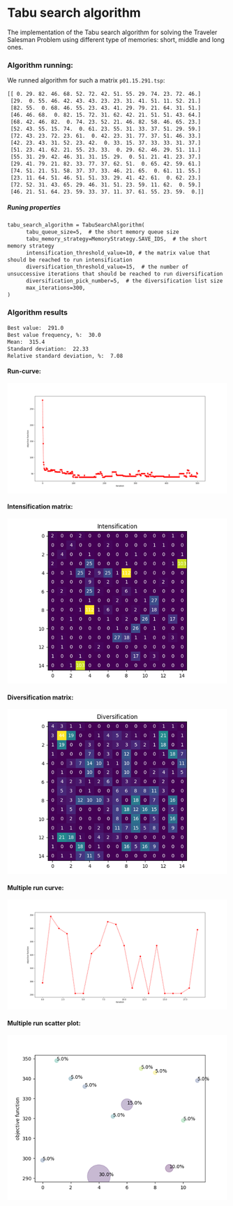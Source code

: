# Tabu search algorithm

The implementation of the Tabu search algorithm for solving the Traveler Salesman Problem using different type of memories: short, middle and long ones.

### Algorithm running:

We runned algorithm for such a matrix `p01.15.291.tsp`:

```
[[ 0. 29. 82. 46. 68. 52. 72. 42. 51. 55. 29. 74. 23. 72. 46.]
 [29.  0. 55. 46. 42. 43. 43. 23. 23. 31. 41. 51. 11. 52. 21.]
 [82. 55.  0. 68. 46. 55. 23. 43. 41. 29. 79. 21. 64. 31. 51.]
 [46. 46. 68.  0. 82. 15. 72. 31. 62. 42. 21. 51. 51. 43. 64.]
 [68. 42. 46. 82.  0. 74. 23. 52. 21. 46. 82. 58. 46. 65. 23.]
 [52. 43. 55. 15. 74.  0. 61. 23. 55. 31. 33. 37. 51. 29. 59.]
 [72. 43. 23. 72. 23. 61.  0. 42. 23. 31. 77. 37. 51. 46. 33.]
 [42. 23. 43. 31. 52. 23. 42.  0. 33. 15. 37. 33. 33. 31. 37.]
 [51. 23. 41. 62. 21. 55. 23. 33.  0. 29. 62. 46. 29. 51. 11.]
 [55. 31. 29. 42. 46. 31. 31. 15. 29.  0. 51. 21. 41. 23. 37.]
 [29. 41. 79. 21. 82. 33. 77. 37. 62. 51.  0. 65. 42. 59. 61.]
 [74. 51. 21. 51. 58. 37. 37. 33. 46. 21. 65.  0. 61. 11. 55.]
 [23. 11. 64. 51. 46. 51. 51. 33. 29. 41. 42. 61.  0. 62. 23.]
 [72. 52. 31. 43. 65. 29. 46. 31. 51. 23. 59. 11. 62.  0. 59.]
 [46. 21. 51. 64. 23. 59. 33. 37. 11. 37. 61. 55. 23. 59.  0.]]
 ```
 
##### Runing properties
```
tabu_search_algorithm = TabuSearchAlgorithm(
      tabu_queue_size=5,  # the short memory queue size
      tabu_memory_strategy=MemoryStrategy.SAVE_IDS,  # the short memory strategy
      intensification_threshold_value=10, # the matrix value that should be reached to run intensification 
      diversification_threshold_value=15,  # the number of unsuccessive iterations that should be reached to run diversification
      diversification_pick_number=5,  # the diversification list size
      max_iterations=300,
)
```

### Algorithm results

```
Best value:  291.0
Best value frequency, %:  30.0
Mean:  315.4
Standard deviation:  22.33
Relative standard deviation, %:  7.08
```

#### Run-curve:
![run curve](https://github.com/scrubele/metaheuristic-algorithms/blob/main/tabu-search-algorithm/src/p01.15.291.tsp-run-history.png "Run curve")


#### Intensification matrix:
![Intensification](https://github.com/scrubele/metaheuristic-algorithms/blob/main/tabu-search-algorithm/src/p01.15.291.tsp-intensification.png "Intensification")


#### Diversification matrix:
![Diversification](https://github.com/scrubele/metaheuristic-algorithms/blob/main/tabu-search-algorithm/src/p01.15.291.tsp-diversification.png "Diversification")


#### Multiple run curve:
![Multiple run curve](https://github.com/scrubele/metaheuristic-algorithms/blob/main/tabu-search-algorithm/src/p01.15.291.tsp-multiple-run-history.png "Multiple Run curve")

#### Multiple run scatter plot:
![Multiple run scatter plot](https://github.com/scrubele/metaheuristic-algorithms/blob/main/tabu-search-algorithm/src/p01.15.291.tsp-multiple-run-scatter.png "Multiple run scatter plot")

